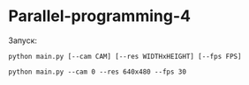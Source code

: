 # Parallel-programming-4

Запуск:
```
python main.py [--cam CAM] [--res WIDTHxHEIGHT] [--fps FPS]
```

```
python main.py --cam 0 --res 640x480 --fps 30

```
